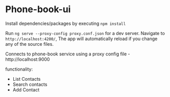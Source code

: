 # Phone-book-ui

Install dependencies/packages by executing `npm install`

Run `ng serve --proxy-config proxy.conf.json` for a dev server. Navigate to `http://localhost:4200/`,
The app will automatically reload if you change any of the source files.

Connects to phone-book service using a proxy config file - http://localhost:9000

functionality:

- List Contacts
- Search contacts
- Add Contact
